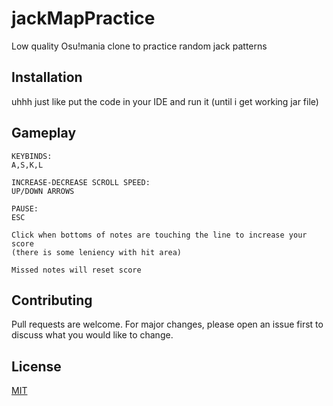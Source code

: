 # jackMapPractice

Low quality Osu!mania clone to practice random jack patterns

## Installation

uhhh just like put the code in your IDE and run it
(until i get working jar file)

## Gameplay

```
KEYBINDS:
A,S,K,L

INCREASE-DECREASE SCROLL SPEED:
UP/DOWN ARROWS

PAUSE:
ESC

Click when bottoms of notes are touching the line to increase your score
(there is some leniency with hit area)

Missed notes will reset score
```

## Contributing
Pull requests are welcome. For major changes, please open an issue first to discuss what you would like to change.

## License
[MIT](https://choosealicense.com/licenses/mit/)
